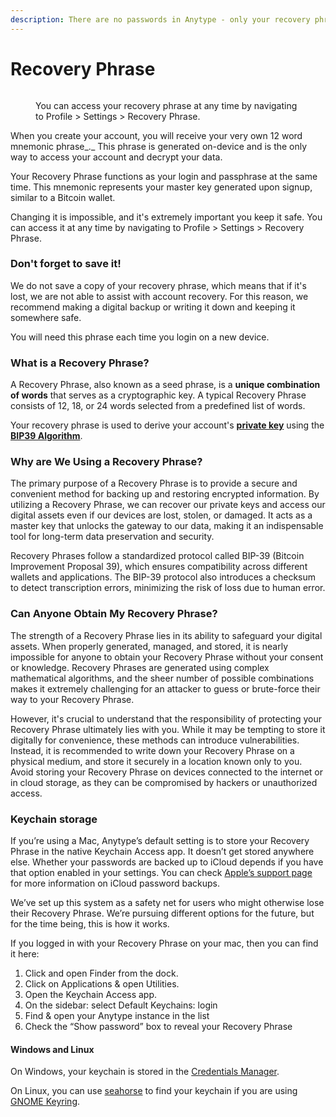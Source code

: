 ```yaml
---
description: There are no passwords in Anytype - only your recovery phrase.
---
```


# Recovery Phrase

<figure><img src="../.gitbook/assets/Screenshot 2023-08-17 at 18.31.38.png" alt=""><figcaption><p>You can access your recovery phrase at any time by navigating to Profile > Settings > Recovery Phrase.</p></figcaption></figure>

When you create your account, you will receive your very own 12 word mnemonic phrase_._ This phrase is generated on-device and is the only way to access your account and decrypt your data.

Your Recovery Phrase functions as your login and passphrase at the same time. This mnemonic represents your master key generated upon signup, similar to a Bitcoin wallet.

Changing it is impossible, and it's extremely important you keep it safe. You can access it at any time by navigating to Profile > Settings > Recovery Phrase.

### Don't forget to save it!

We do not save a copy of your recovery phrase, which means that if it's lost, we are not able to assist with account recovery. For this reason, we recommend making a digital backup or writing it down and keeping it somewhere safe.

You will need this phrase each time you login on a new device.

### What is a Recovery Phrase?

A Recovery Phrase, also known as a seed phrase, is a **unique combination of words** that serves as a cryptographic key. A typical Recovery Phrase consists of 12, 18, or 24 words selected from a predefined list of words.

Your recovery phrase is used to derive your account's [**private key**](https://en.wikipedia.org/wiki/Public-key\_cryptography) using the [**BIP39 Algorithm**](https://medium.com/coinmonks/mnemonic-generation-bip39-simply-explained-e9ac18db9477).

### Why are We Using a Recovery Phrase?

The primary purpose of a Recovery Phrase is to provide a secure and convenient method for backing up and restoring encrypted information. By utilizing a Recovery Phrase, we can recover our private keys and access our digital assets even if our devices are lost, stolen, or damaged. It acts as a master key that unlocks the gateway to our data, making it an indispensable tool for long-term data preservation and security.

Recovery Phrases follow a standardized protocol called BIP-39 (Bitcoin Improvement Proposal 39), which ensures compatibility across different wallets and applications. The BIP-39 protocol also introduces a checksum to detect transcription errors, minimizing the risk of loss due to human error.

### Can Anyone Obtain My Recovery Phrase?

The strength of a Recovery Phrase lies in its ability to safeguard your digital assets. When properly generated, managed, and stored, it is nearly impossible for anyone to obtain your Recovery Phrase without your consent or knowledge. Recovery Phrases are generated using complex mathematical algorithms, and the sheer number of possible combinations makes it extremely challenging for an attacker to guess or brute-force their way to your Recovery Phrase.

However, it's crucial to understand that the responsibility of protecting your Recovery Phrase ultimately lies with you. While it may be tempting to store it digitally for convenience, these methods can introduce vulnerabilities. Instead, it is recommended to write down your Recovery Phrase on a physical medium, and store it securely in a location known only to you. Avoid storing your Recovery Phrase on devices connected to the internet or in cloud storage, as they can be compromised by hackers or unauthorized access.

### Keychain storage

If you’re using a Mac, Anytype’s default setting is to store your Recovery Phrase in the native Keychain Access app. It doesn’t get stored anywhere else. Whether your passwords are backed up to iCloud depends if you have that option enabled in your settings. You can check [Apple’s support page](https://support.apple.com/en-us/HT204085) for more information on iCloud password backups.

We’ve set up this system as a safety net for users who might otherwise lose their Recovery Phrase. We’re pursuing different options for the future, but for the time being, this is how it works.

If you logged in with your Recovery Phrase on your mac, then you can find it here:

1. Click and open Finder from the dock.
2. Click on Applications & open Utilities.
3. Open the Keychain Access app.
4. On the sidebar: select Default Keychains: login
5. Find & open your Anytype instance in the list
6. Check the “Show password” box to reveal your Recovery Phrase

#### Windows and Linux

On Windows, your keychain is stored in the [Credentials Manager](https://support.microsoft.com/en-us/windows/accessing-credential-manager-1b5c916a-6a16-889f-8581-fc16e8165ac0).

On Linux, you can use [seahorse](https://wiki.gnome.org/Apps/Seahorse/) to find your keychain if you are using [GNOME Keyring](https://wiki.gnome.org/action/show/Projects/GnomeKeyring?action=show\&redirect=GnomeKeyring).
